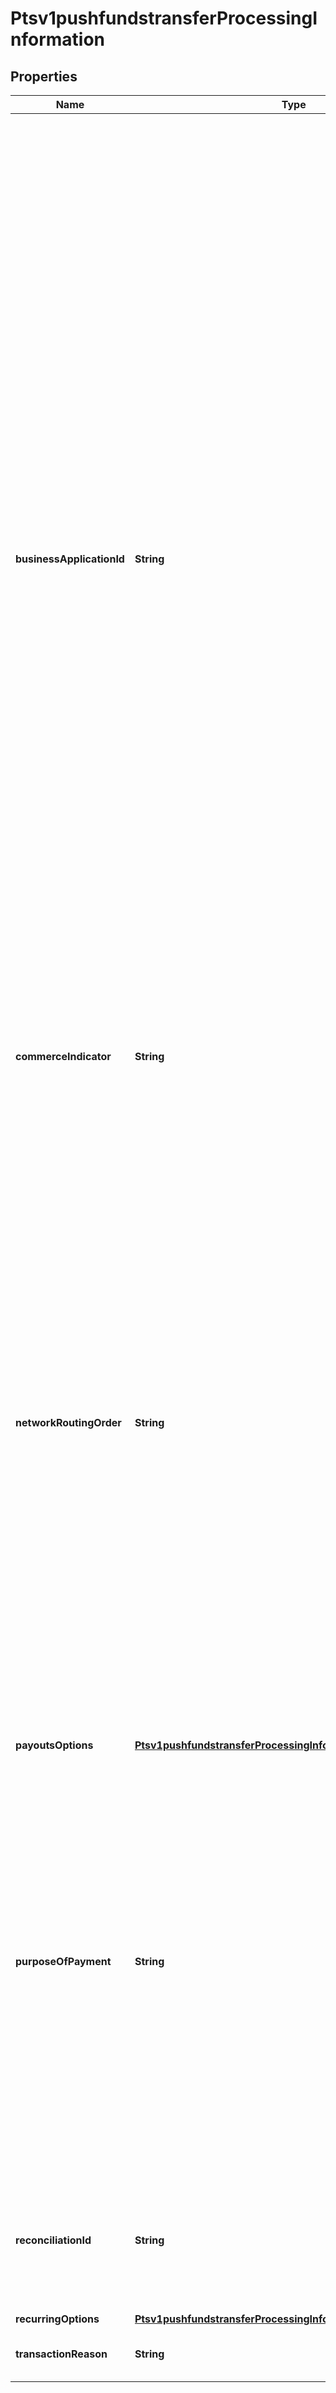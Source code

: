 
# Ptsv1pushfundstransferProcessingInformation

## Properties
Name | Type | Description | Notes
------------ | ------------- | ------------- | -------------
**businessApplicationId** | **String** |  Payouts transaction type. Required for Mastercard Send.  Valid Values- Visa Platform Connect: - &#x60;AA&#x60;: Account to account. - &#x60;CP&#x60;: Card bill payment - &#x60;FD&#x60;: Funds disbursement (general) - &#x60;GD&#x60;: Government disbursement - &#x60;MD&#x60;: Merchant disbursement (acquirers or aggregators settling to merchants). - &#x60;PP&#x60;: Person to person. - &#x60;TU&#x60;: Top-up for enhanced prepaid loads.   Mastercard Send: - &#x60;BB&#x60;: Business to business. - &#x60;BD&#x60;: Business Disbursement - &#x60;CP&#x60;: Card bill payment - &#x60;GD&#x60;: Government disbursement - &#x60;MD&#x60;: Merchant disbursement (acquirers or aggregators settling to merchants). - &#x60;OG&#x60;: Online gambling payout.   Chase Paymentech Solutions: - &#x60;AA&#x60;: Account to account. - &#x60;FD&#x60;: Funds disbursement (general) - &#x60;MD&#x60;: Merchant disbursement (acquirers or aggregators settling to merchants). - &#x60;PP&#x60;: Person to person.   FDC Compass: - &#x60;BB&#x60;: Business to business. - &#x60;BI&#x60;: Bank-initiated money transfer. - &#x60;FD&#x60;: Funds disbursement (general) - &#x60;GD&#x60;: Government disbursement - &#x60;GP&#x60;: Gambling Payment - &#x60;LO&#x60;: Loyalty Offers - &#x60;MD&#x60;: Merchant disbursement (acquirers or aggregators settling to merchants). - &#x60;MI&#x60;: Merchant initated money transfer - &#x60;OG&#x60;: Online gambling payout. - &#x60;PD&#x60;: Payroll pension disbursement. - &#x60;PP&#x60;: Person to person. - &#x60;WT&#x60;: Wallet transfer.  |  [optional]
**commerceIndicator** | **String** | Type of transaction.  Value for an OCT transaction: internet  For details, see the e_commerce_indicator field description in Payouts Using the SCMP API.  | 
**networkRoutingOrder** | **String** | Visa Platform Connect This field is optionally used by Push Payments Gateway participants (merchants and acquirers) to get the attributes for specified networks only. The networks specified in this field must be a subset of the information provided during program enrollment. Refer to Sharing Group Code/Network Routing Order. Note: Supported only in US for domestic transactions involving Push Payments Gateway Service.  VisaNet checks to determine if there are issuer routing preferences for any of the networks specified by the network routing order. If an issuer preference exists for one of the specified debit networks, VisaNet makes a routing selection based on the issuer&#39;s preference. If an issuer preference exists for more than one of the specified debit networks, or if no issuer preference exists, VisaNet makes a selection based on the acquirer&#39;s routing priorities.  For details, see the network_order field description in BIN Lookup Service Using the SCMP API.  |  [optional]
**payoutsOptions** | [**Ptsv1pushfundstransferProcessingInformationPayoutsOptions**](Ptsv1pushfundstransferProcessingInformationPayoutsOptions.md) |  |  [optional]
**purposeOfPayment** | **String** | This will send purpose of funds code for original credit transactions (OCTs).  Visa Platform Connect (VPC) This will send purpose of transaction code for original credit transactions (OCTs). Purpose of Payment codes are defined by the recipient issuer&#39;s country and vary by country.  Mastercard Send: - &#x60;00&#x60;: Family Support - &#x60;01&#x60;: Regular Labor Transfers (expatriates), - &#x60;02&#x60;: Travel &amp; Tourism - &#x60;03&#x60;: Education - &#x60;04&#x60;: Hospitalization &amp; Medical Treatment, - &#x60;05&#x60;: Emergency Need - &#x60;06&#x60;: Savings - &#x60;07&#x60;: Gifts - &#x60;08&#x60;: Other - &#x60;09&#x60;: Salary - &#x60;10&#x60;: Crowd lending - &#x60;11&#x60;: Crypto currency - &#x60;12&#x60;: Refund to original card - &#x60;13&#x60;: Refund to new card  |  [optional]
**reconciliationId** | **String** | Please check with Cybersource customer support to see if your merchant account is configured correctly so you can include this field in your request.  For Payouts: max length for FDCCompass is String (22).  |  [optional]
**recurringOptions** | [**Ptsv1pushfundstransferProcessingInformationRecurringOptions**](Ptsv1pushfundstransferProcessingInformationRecurringOptions.md) |  |  [optional]
**transactionReason** | **String** | Transaction reason code.  This field applies only to Visa Platform Connect  |  [optional]



